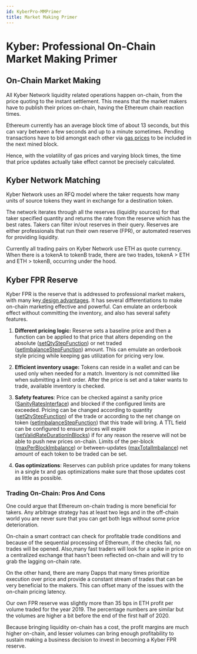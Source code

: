 ```yaml
---
id: KyberPro-MMPrimer
title: Market Making Primer
---
```

[//]: # (tagline)

# Kyber: Professional On-Chain Market Making Primer

## On-Chain Market Making

All Kyber Network liquidity related operations happen on-chain, from the price quoting to the instant settlement. This means that the market makers have to publish their prices on-chain, having the Ethereum chain reaction times.

Ethereum currently has an average block time of about 13 seconds, but this can vary between a few seconds and up to a minute sometimes. Pending transactions have to bid amongst each other via [gas prices](https://ethgasstation.info/blog/what-is-gas/) to be included in the next mined block.

Hence, with the volatility of gas prices and varying block times, the time that price updates actually take effect cannot be precisely calculated.

## Kyber Network Matching

Kyber Network uses an RFQ model where the taker requests how many units of source tokens they want in exchange for a destination token. 

The network iterates through all the reserves (liquidity sources) for that taker specified quantity and returns the rate from the reserve which has the best rates. Takers can filter in/out reserves in their query. Reserves are either professionals that run their own reserve (FPR), or automated reserves for providing liquidity. 

 Currently all trading pairs on Kyber Network use ETH as quote currency. When there is a tokenA to tokenB trade, there are two trades, tokenA > ETH and ETH > tokenB, occurring under the hood. 


## Kyber FPR Reserve

Kyber FPR is the reserve that is addressed to professional market makers, with many key[ design advantages](https://blog.kyber.network/kyber-fed-price-reserve-fpr-on-chain-market-making-for-professionals-7fea29ceac6c).  It has several differentiations to make on-chain marketing effective and powerful. Can emulate an orderbook effect without committing the inventory, and also has several safety features.


1. **Different pricing logic:** Reserve sets a baseline price and then a function  can be applied to that price that alters depending on the absolute ([setQtyStepFunction](https://developer.kyber.network/docs/API_ABI-ConversionRates/#setqtystepfunction)) or net traded ([setImbalanceStepFunction](https://developer.kyber.network/docs/API_ABI-ConversionRates/#setimbalancestepfunction)) amount. This can emulate an orderbook style pricing while keeping gas utilization for pricing very low.

2. **Efficient inventory usage:** Tokens can reside in a wallet and can be used only when needed for a match. Inventory is not committed like when submitting a limit order. After the price is set and a taker wants to trade, available inventory is checked.

3. **Safety features**: Price can be checked against a sanity price ([SanityRatesInterface](https://developer.kyber.network/docs/API_ABI-SanityRatesInterface/#interface-sanityratesinterface)) and blocked if the configured limits are exceeded. Pricing can be changed according to quantity ([setQtyStepFunction](https://developer.kyber.network/docs/API_ABI-ConversionRates/#setqtystepfunction)) of the trade or according to the net change on token ([setImbalanceStepFunction](https://developer.kyber.network/docs/API_ABI-ConversionRates/#setimbalancestepfunction))  that this trade will bring. A TTL field can be configured to ensure prices will expire ([setValidRateDurationInBlocks](https://developer.kyber.network/docs/API_ABI-ConversionRates/#setvalidratedurationinblocks)) if for any reason the reserve will not be able to push new prices on-chain. Limits of the per-block ([maxPerBlockImbalance](https://developer.kyber.network/docs/Reserves-FedPriceReserve/#adding-tokens)) or between-updates ([maxTotalImbalance](https://developer.kyber.network/docs/Reserves-FedPriceReserve/#adding-tokens)) net amount of each token to be traded can be set.

4. **Gas optimizations**: Reserves can publish price updates for many tokens in a single tx and gas optimizations make sure that those updates cost as little as possible.


### Trading On-Chain: Pros And Cons

One could argue that Ethereum on-chain trading is more beneficial for takers. Any arbitrage strategy has at least two legs and in the off-chain world you are never sure that you can get both legs without some price deterioration. 

On-chain a smart contract can check for profitable trade conditions and because of the sequential processing of Ethereum, if the checks fail, no trades will be opened. Also,many fast traders will look for a spike in price on a centralized exchange that hasn't been reflected on-chain and will try to grab the lagging on-chain rate. 

 On the other hand, there are many Dapps that many times prioritize execution over price and provide a constant stream of trades that can be very beneficial to the makers. This can offset many of the issues with the on-chain pricing latency.

Our own FPR reserve was slightly more than 35 bps in ETH profit per volume traded for the year 2019. The percentage numbers are similar but the volumes are higher a bit before the end of the first half of 2020.

Because bringing liquidity on-chain has a cost, the profit margins are much higher on-chain, and lesser volumes can bring enough profitability to sustain making a business decision to invest in becoming a Kyber FPR reserve.

